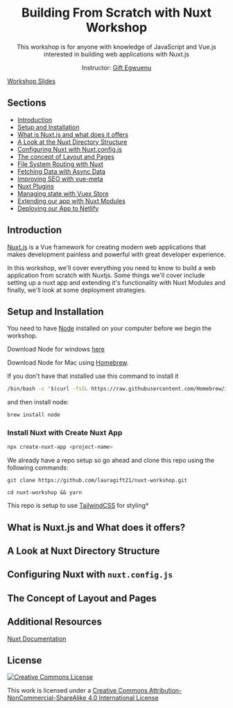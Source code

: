 <h1 align="center">
Building From Scratch with Nuxt Workshop
</h1>


<p align="center">This workshop is for anyone with knowledge of JavaScript and Vue.js interested in building web applications with Nuxt.js</p>

<p align="center">Instructor: <a href="https://giftegwuenu.com">Gift Egwuenu</a></p>

[Workshop Slides](https://miro.com/app/board/o9J_kki51ks=/)

## Sections
- [Introduction](#Introduction)
- [Setup and Installation](#setup-and-installation)
- [What is Nuxt.js and what does it offers](#what-is-nuxt.js-and-what-does-it-offers)
- [A Look at the Nuxt Directory Structure]()
- [Configuring Nuxt with Nuxt.config.js]()
- [The concept of Layout and Pages]()
- [File System Routing with Nuxt]()
- [Fetching Data with Async Data]()
- [Improving SEO with vue-meta]()
- [Nuxt Plugins]()
- [Managing state with Vuex Store]()
- [Extending our app with Nuxt Modules]()
- [Deploying our App to Netlify]()


## Introduction
[Nuxt.js](https://nuxtjs.org/) is a Vue framework for creating modern web applications that makes development painless and powerful with great developer experience.

In this workshop, we'll cover everything you need to know to build a web application from scratch with Nuxtjs. Some things we'll cover include setting up a nuxt app and extending it's functionality with Nuxt Modules and finally, we'll look at some deployment strategies.

## Setup and Installation
You need to have [Node](https://nodejs.org/) installed on your computer before we begin the workshop.

Download Node for windows [here](https://nodejs.org/en/download/)

Download Node for Mac using [Homebrew](https://brew.sh/).

If you don't have that installed use this command to install it

```bash
/bin/bash -c "$(curl -fsSL https://raw.githubusercontent.com/Homebrew/install/master/install.sh)"

```
and then install node:

```bash
brew install node
```

### Install Nuxt with Create Nuxt App

```bash
npx create-nuxt-app <project-name>
```

We already have a repo setup so go ahead and clone this repo using the following commands:

```
git clone https://github.com/lauragift21/nuxt-workshop.git
```

```
cd nuxt-workshop && yarn
```

This repo is setup to use [TailwindCSS](https://tailwindcss.com/) for styling*

## What is Nuxt.js and What does it offers?


## A Look at Nuxt Directory Structure


## Configuring Nuxt with `nuxt.config.js`

## The Concept of Layout and Pages


## Additional Resources 
[Nuxt Documentation](https://nuxtjs.org/guides)

## License

[![Creative Commons License](https://i.creativecommons.org/l/by-nc-sa/4.0/88x31.png)](http://creativecommons.org/licenses/by-nc-sa/4.0/)

This work is licensed under a [Creative Commons Attribution-NonCommercial-ShareAlike 4.0 International License](http://creativecommons.org/licenses/by-nc-sa/4.0/)